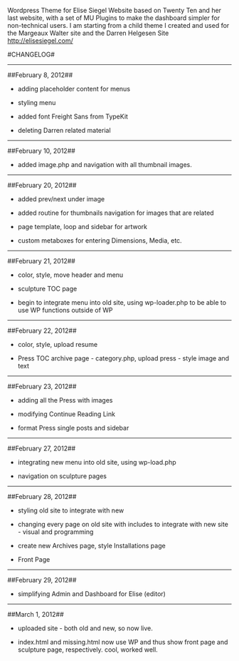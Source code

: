 Wordpress Theme for Elise Siegel Website based on Twenty Ten and her last website, with a set of MU Plugins to make the dashboard simpler for non-technical users. I am starting from a child theme I created and used for the Margeaux Walter site and the Darren Helgesen Site 
http://elisesiegel.com/  

#CHANGELOG#

***   

##February 8, 2012##

- adding placeholder content for menus

- styling menu

- added font Freight Sans from TypeKit

- deleting Darren related material

***

##February 10, 2012##

- added image.php and navigation with all thumbnail images.

***

##February 20, 2012##

- added prev/next under image 

- added routine for thumbnails navigation for images that are related

- page template, loop and sidebar for artwork

- custom metaboxes for entering Dimensions, Media, etc.

***

##February 21, 2012##

- color, style, move header and menu

- sculpture TOC page

- begin to integrate menu into old site, using wp-loader.php to be able to use WP functions outside of WP

***

##February 22, 2012##

- color, style, upload resume

- Press TOC archive page - category.php, upload press - style image and text   

***    

##February 23, 2012##

- adding all the Press with images

- modifying Continue Reading Link

- format Press single posts and sidebar 

***    


##February 27, 2012##

- integrating new menu into old site, using wp-load.php

- navigation on sculpture pages   


***    


##February 28, 2012##

- styling old site to integrate with new

- changing every page on old site with includes to integrate with new site - visual and programming

- create new Archives page, style Installations page 

- Front Page  



***    


##February 29, 2012##

- simplifying Admin and Dashboard for Elise (editor)     

***    


##March 1, 2012##

- uploaded site - both old and new, so now live.

- index.html and missing.html now use WP and thus show front page and sculpture page, respectively. cool, worked well.


